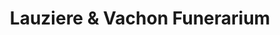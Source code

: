 ---
title: "Lauziere & Vachon Funerarium"
url: /saint-leonard-daston/lauziere-and-vachon-funerarium/
shop: funeral directors
---